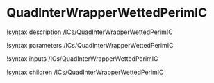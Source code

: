 # QuadInterWrapperWettedPerimIC

!syntax description /ICs/QuadInterWrapperWettedPerimIC

!syntax parameters /ICs/QuadInterWrapperWettedPerimIC

!syntax inputs /ICs/QuadInterWrapperWettedPerimIC

!syntax children /ICs/QuadInterWrapperWettedPerimIC
